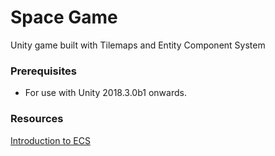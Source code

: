 # Space Game

Unity game built with Tilemaps and Entity Component System

### Prerequisites

- For use with Unity 2018.3.0b1 onwards.

### Resources

[Introduction to ECS](https://unity3d.com/learn/tutorials/topics/scripting/introduction-ecs?playlist=17117)